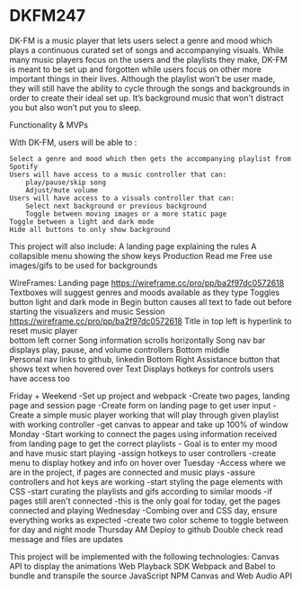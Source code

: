 # DKFM247
DK-FM is a music player that lets users select a genre and mood which plays a continuous curated set of songs and accompanying visuals. While many music players focus on the users and the playlists they make, DK-FM is meant to be set up and forgotten while users focus on other more important things in their lives. Although the playlist won't be user made, they will still have the ability to cycle through the songs and backgrounds in order to create their ideal set up. It’s background music that won't distract you but also won’t put you to sleep. 
	
Functionality & MVPs

With DK-FM, users will be able to :	

    Select a genre and mood which then gets the accompanying playlist from Spotify
    Users will have access to a music controller that can:
        play/pause/skip song
        Adjust/mute volume
    Users will have access to a visuals controller that can:
        Select next background or previous background
        Toggle between moving images or a more static page
    Toggle between a light and dark mode	
    Hide all buttons to only show background	

This project will also include:
    A landing page explaining the rules
    A collapsible menu showing the show keys
    Production Read me
    Free use images/gifs to be used for backgrounds

WireFrames:
 	Landing page https://wireframe.cc/pro/pp/ba2f97dc0572618
        Textboxes will suggest genres and moods available as they type
            Toggles button light and dark mode in
            Begin button causes all text to fade out before starting the visualizers and music
Session https://wireframe.cc/pro/pp/ba2f97dc0572618
    Title in top left is hyperlink to reset music player	
    bottom left corner
        Song information scrolls horizontally 
        Song nav bar displays play, pause, and volume controllers
    Bottom middle   
        Personal nav links to github, linkedin
    Bottom Right
        Assistance button that shows text when hovered over
        Text Displays hotkeys for controls users have access too

Friday + Weekend
	-Set up project and webpack
	-Create two pages, landing page and session page
		-Create form on landing page to get user input
		-Create a simple music player working that will play through given playlist with 
working controller
	-get canvas to appear and take up 100% of window
Monday
	-Start working to connect the pages using information received from landing page to get    the correct playlists
		- Goal is to enter my mood and have music start playing
	-assign hotkeys to user controllers
	-create menu to display hotkey and info on hover over
Tuesday
    -Access where we are in the project, if pages are connected and music plays
        -assure controllers and hot keys are working
            -start styling the page elements with CSS
            -start curating the playlists and gifs according to similar moods
    -if pages still aren't connected
        -this is the only goal for today, get the pages connected and playing 
Wednesday
    -Combing over and CSS day, ensure everything works as expected
    -create two color scheme to toggle between for day and night mode
Thursday AM
    Deploy to github
    Double check read message and files are updates


This project will be implemented with the following technologies:
    Canvas API to display the animations
    Web Playback SDK
    Webpack and Babel to bundle and transpile the source JavaScript 
    NPM
    Canvas and Web Audio API
    
 
 

	
